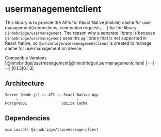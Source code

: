 # usermanagementclient
This library is to provide the APIs for React Native(mobile) cache for user management(connections, connection requests, ...) for the library `@innobridge/usermanagement`. The reason why a separate library is because `@innobridge/usermanagement` uses the `pg` library that is not supported in React Native, so `@innobridge/usermanagementclient` is created to manage cache for usermanagement on device.

Compatible Versions
|@innobridge/usermanagement|@innobridge/usermanagementclient|
|---|---|
|0.1.3|0.1.3|

## Architecture

```
Server (Node.js) ←→ API ←→ React Native App
     ↓                           ↓
PostgreSQL                SQLite Cache
```

## Dependencies
```
npm install @innobridge/trpcmessengerclient
```